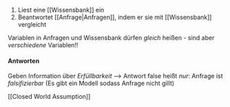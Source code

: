 1. Liest eine [[Wissensbank]] ein
2. Beantwortet [[Anfrage|Anfragen]], indem er sie mit [[Wissensbank]] vergleicht

Variablen in Anfragen und Wissensbank dürfen _gleich_ heißen - sind aber _verschiedene_ Variablen!!

#### Antworten
Geben Information über _Erfüllbarkeit_
--> Antwort false heißt _nur_: Anfrage ist _falsifizierbar_ (Es gibt ein Modell sodass Anfrage nicht gillt)

[[Closed World Assumption]]

